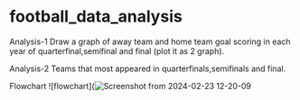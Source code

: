 # football_data_analysis

Analysis-1
Draw a graph of away team and home team goal scoring in each year of quarterfinal,semifinal and final (plot it as 2 graph).


Analysis-2
Teams that most appeared in quarterfinals,semifinals and final.

Flowchart
![flowchart](![Screenshot from 2024-02-23 12-20-09](https://github.com/amithaanand/football_data_analysis/assets/139966963/200e9514-c5db-4e30-8989-26e65079b488)
